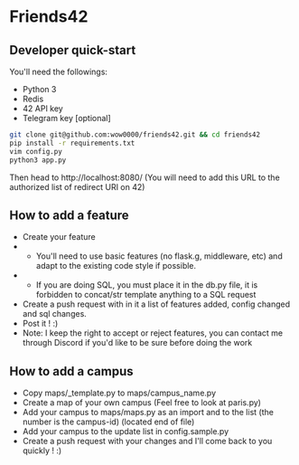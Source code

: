 # Friends42

## Developer quick-start

You'll need the followings:

* Python 3
* Redis
* 42 API key
* Telegram key [optional]

```bash
git clone git@github.com:wow0000/friends42.git && cd friends42
pip install -r requirements.txt
vim config.py
python3 app.py
```

Then head to http://localhost:8080/
(You will need to add this URL to the authorized list of redirect URI on 42)

## How to add a feature

* Create your feature
*
	- You'll need to use basic features (no flask.g, middleware, etc) and adapt to the existing code style if possible.
*
	- If you are doing SQL, you must place it in the db.py file, it is forbidden to concat/str template anything to a
	  SQL request
* Create a push request with in it a list of features added, config changed and sql changes.
* Post it ! :)
* Note: I keep the right to accept or reject features, you can contact me through Discord if you'd like to be sure
  before doing the work

## How to add a campus

* Copy maps/_template.py to maps/campus_name.py
* Create a map of your own campus (Feel free to look at paris.py)
* Add your campus to maps/maps.py as an import and to the list (the number is the campus-id) (located end of file)
* Add your campus to the update list in config.sample.py
* Create a push request with your changes and I'll come back to you quickly ! :)